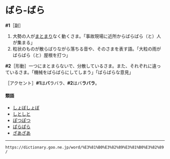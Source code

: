 # ばら‐ばら

**\#1**［副］
1.  大勢の人が[まとまり](まとまり（纏まり）)なく動くさま。「事故現場に近所からばらばら（と）人が集まる」
2.  粒状のものが散らばりながら落ちる音や、そのさまを表す語。「大粒の雨がばらばら（と）屋根を打つ」
    

**\#2**［形動］一つにまとまらないで、分散しているさま。また、それぞれに違っているさま。「機械をばらばらにしてしまう」「ばらばらな意見」

［アクセント］**\#1**は**バ**ラバラ、**\#2**はバ**ラバラ**。

#### 類語

-   [しょぼしょぼ](https://dictionary.goo.ne.jp/word/%E3%81%97%E3%82%87%E3%81%BC%E3%81%97%E3%82%87%E3%81%BC/#jn-111916)
-   [しとしと](https://dictionary.goo.ne.jp/word/%E3%81%97%E3%81%A8%E3%81%97%E3%81%A8/#jn-99213)
-   [ぽつぽつ](https://dictionary.goo.ne.jp/word/%E3%81%BD%E3%81%A4%E3%81%BD%E3%81%A4/#jn-204780)
-   [ぱらぱら](https://dictionary.goo.ne.jp/word/%E3%81%B1%E3%82%89%E3%81%B1%E3%82%89/#jn-179895)
-   [ざあざあ](https://dictionary.goo.ne.jp/word/%E3%81%96%E3%81%82%E3%81%96%E3%81%82/#jn-84308)

---
`https://dictionary.goo.ne.jp/word/%E3%81%B0%E3%82%89%E3%81%B0%E3%82%89/`